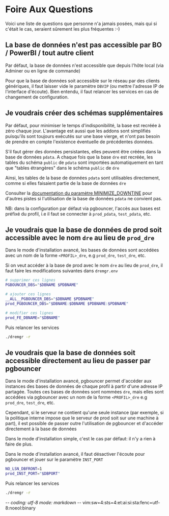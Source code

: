 # Foire Aux Questions

Voici une liste de questions que personne n'a jamais posées, mais qui si
c'était le cas, seraient sûrement les plus fréquentes :-)

## La base de données n'est pas accessible par BO / PowerBI / tout autre client

Par défaut, la base de données n'est accessible que depuis l'hôte local (via
Adminer ou en ligne de commande)

Pour que la base de données soit accessible sur le réseau par des clients
génériques, il faut laisser vide le paramètre `DBVIP` (ou mettre l'adresse IP de
l'interface d'écoute). Bien entendu, il faut relancer les services en cas de
changement de configuration.

## Je voudrais créer des schémas supplémentaires

Par défaut, pour minimiser le temps d'indisponibilité, la base est recréée à
zéro chaque jour. L'avantage est aussi que les addons sont simplifiés puisqu'ils
sont toujours exécutés sur une base vierge, et n'ont pas besoin de prendre en
compte l'existence éventuelle de précédentes données.

S'il faut gérer des données persistantes, elles peuvent être créées dans la base
de données `pdata`. A chaque fois que la base `dre` est recréée, les tables du
schéma `public` de `pdata` sont importées automatiquement en tant que "tables
étrangères" dans le schéma `public` de `dre`

Ainsi, les tables de la base de données `pdata` sont utilisables directement,
comme si elles faisaient partie de la base de données `dre`

Consulter la [documentation du paramètre MINIMIZE_DOWNTINE](documentation/parametres.md)
pour d'autres pistes si l'utilisation de la base de données `pdata` ne convient pas.

NB: dans la configuration par défaut via pgbouncer, l'accès aux bases est
préfixé du profil, i.e il faut se connecter à `prod_pdata`, `test_pdata`, etc.

## Je voudrais que la base de données de prod soit accessible avec le nom `dre` au lieu de `prod_dre`

Dans le mode d'installation avancé, les bases de données sont accédées avec un
nom de la forme `<PROFIL>_dre`, e.g `prod_dre`, `test_dre`, etc.

Si on veut accéder à la base de prod avec le nom `dre` au lieu de `prod_dre`,
il faut faire les modifications suivantes dans `dremgr.env`
~~~sh
# supprimer ces lignes
PGBOUNCER_DBS="$DBNAME $PDBNAME"

# ajouter ces lignes
__ALL__PGBOUNCER_DBS="$DBNAME $PDBNAME"
prod_PGBOUNCER_DBS="$DBNAME:$DBNAME $PDBNAME:$PDBNAME"

# modifier ces lignes
prod_FE_DBNAME="$DBNAME"
~~~

Puis relancer les services
~~~sh
./dremgr -r
~~~

## Je voudrais que la base de données soit accessible directement au lieu de passer par pgbouncer

Dans le mode d'installation avancé, pgbouncer permet d'accéder aux instances des
bases de données de chaque profil à partir d'une adresse IP partagée. Toutes ces
bases de données sont nommées `dre`, mais elles sont accédées via pgbouncer avec
un nom de la forme `<PROFIL>_dre` e.g `prod_dre`, `test_dre`, etc.

Cependant, si le serveur ne contient qu'une seule instance (par exemple, si la
politique interne impose que le serveur de prod soit sur une machine à part), il
est possible de passer outre l'utilisation de pgbouncer et d'accéder directement
à la base de données

Dans le mode d'installation simple, c'est le cas par défaut: il n'y a rien à
faire de plus.

Dans le mode d'installation avancé, il faut désactiver l'écoute pour pgbouncer
et jouer sur le paramètre `INST_PORT`
~~~sh
NO_LSN_DBFRONT=1
prod_INST_PORT="$DBPORT"
~~~

Puis relancer les services
~~~sh
./dremgr -r
~~~

-*- coding: utf-8 mode: markdown -*- vim:sw=4:sts=4:et:ai:si:sta:fenc=utf-8:noeol:binary